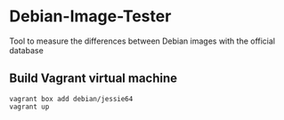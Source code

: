 # Debian-Image-Tester

Tool to measure the differences between Debian images with the official database

## Build Vagrant virtual machine

```
vagrant box add debian/jessie64
vagrant up
```
